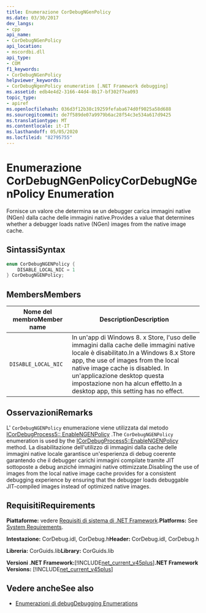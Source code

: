```yaml
---
title: Enumerazione CorDebugNGenPolicy
ms.date: 03/30/2017
dev_langs:
- cpp
api_name:
- CorDebugNGenPolicy
api_location:
- mscordbi.dll
api_type:
- COM
f1_keywords:
- CorDebugNGenPolicy
helpviewer_keywords:
- CorDebugNgenPolicy enumeration [.NET Framework debugging]
ms.assetid: edb4e4d2-3166-44d4-8b17-bf302f7ea093
topic_type:
- apiref
ms.openlocfilehash: 036d3f12b38c19259fefaba674d0f9025a58d688
ms.sourcegitcommit: de7f589de07a9979b6ac28f54c3e534a617d9425
ms.translationtype: MT
ms.contentlocale: it-IT
ms.lasthandoff: 05/05/2020
ms.locfileid: "82795755"
---
```

# <a name="cordebugngenpolicy-enumeration"></a><span data-ttu-id="0c026-102">Enumerazione CorDebugNGenPolicy</span><span class="sxs-lookup"><span data-stu-id="0c026-102">CorDebugNGenPolicy Enumeration</span></span>
<span data-ttu-id="0c026-103">Fornisce un valore che determina se un debugger carica immagini native (NGen) dalla cache delle immagini native.</span><span class="sxs-lookup"><span data-stu-id="0c026-103">Provides a value that determines whether a debugger loads native (NGen) images from the native image cache.</span></span>  
  
## <a name="syntax"></a><span data-ttu-id="0c026-104">Sintassi</span><span class="sxs-lookup"><span data-stu-id="0c026-104">Syntax</span></span>  
  
```cpp
enum CorDebugNGENPolicy {  
    DISABLE_LOCAL_NIC = 1  
} CorDebugNGENPolicy;  
```  
  
## <a name="members"></a><span data-ttu-id="0c026-105">Members</span><span class="sxs-lookup"><span data-stu-id="0c026-105">Members</span></span>  
  
|<span data-ttu-id="0c026-106">Nome del membro</span><span class="sxs-lookup"><span data-stu-id="0c026-106">Member name</span></span>|<span data-ttu-id="0c026-107">Description</span><span class="sxs-lookup"><span data-stu-id="0c026-107">Description</span></span>|  
|-----------------|-----------------|  
|`DISABLE_LOCAL_NIC`|<span data-ttu-id="0c026-108">In un'app di Windows 8. x Store, l'uso delle immagini dalla cache delle immagini native locale è disabilitato.</span><span class="sxs-lookup"><span data-stu-id="0c026-108">In a Windows 8.x Store app, the use of images from the local native image cache is disabled.</span></span> <span data-ttu-id="0c026-109">In un'applicazione desktop questa impostazione non ha alcun effetto.</span><span class="sxs-lookup"><span data-stu-id="0c026-109">In a desktop app, this setting has no effect.</span></span>|  
  
## <a name="remarks"></a><span data-ttu-id="0c026-110">Osservazioni</span><span class="sxs-lookup"><span data-stu-id="0c026-110">Remarks</span></span>  
 <span data-ttu-id="0c026-111">L' `CorDebugNGENPolicy` enumerazione viene utilizzata dal metodo [ICorDebugProcess5:: EnableNGENPolicy](icordebugprocess5-enablengenpolicy-method.md) .</span><span class="sxs-lookup"><span data-stu-id="0c026-111">The `CorDebugNGENPolicy` enumeration is used by the [ICorDebugProcess5::EnableNGENPolicy](icordebugprocess5-enablengenpolicy-method.md) method.</span></span> <span data-ttu-id="0c026-112">La disabilitazione dell'utilizzo di immagini dalla cache delle immagini native locale garantisce un'esperienza di debug coerente garantendo che il debugger carichi immagini compilate tramite JIT sottoposte a debug anziché immagini native ottimizzate.</span><span class="sxs-lookup"><span data-stu-id="0c026-112">Disabling the use of images from the local native image cache provides for a consistent debugging experience by ensuring that the debugger loads debuggable JIT-compiled images instead of optimized native images.</span></span>  
  
## <a name="requirements"></a><span data-ttu-id="0c026-113">Requisiti</span><span class="sxs-lookup"><span data-stu-id="0c026-113">Requirements</span></span>  
 <span data-ttu-id="0c026-114">**Piattaforme:** vedere [Requisiti di sistema di .NET Framework](../../get-started/system-requirements.md).</span><span class="sxs-lookup"><span data-stu-id="0c026-114">**Platforms:** See [System Requirements](../../get-started/system-requirements.md).</span></span>  
  
 <span data-ttu-id="0c026-115">**Intestazione:** CorDebug.idl, CorDebug.h</span><span class="sxs-lookup"><span data-stu-id="0c026-115">**Header:** CorDebug.idl, CorDebug.h</span></span>  
  
 <span data-ttu-id="0c026-116">**Libreria:** CorGuids.lib</span><span class="sxs-lookup"><span data-stu-id="0c026-116">**Library:** CorGuids.lib</span></span>  
  
 <span data-ttu-id="0c026-117">**Versioni .NET Framework:**[!INCLUDE[net_current_v45plus](../../../../includes/net-current-v45plus-md.md)]</span><span class="sxs-lookup"><span data-stu-id="0c026-117">**.NET Framework Versions:** [!INCLUDE[net_current_v45plus](../../../../includes/net-current-v45plus-md.md)]</span></span>  
  
## <a name="see-also"></a><span data-ttu-id="0c026-118">Vedere anche</span><span class="sxs-lookup"><span data-stu-id="0c026-118">See also</span></span>

- [<span data-ttu-id="0c026-119">Enumerazioni di debug</span><span class="sxs-lookup"><span data-stu-id="0c026-119">Debugging Enumerations</span></span>](debugging-enumerations.md)
